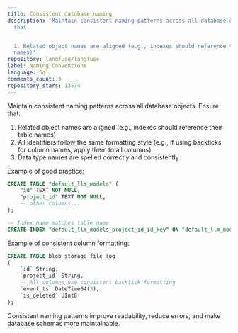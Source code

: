 ```yaml
---
title: Consistent database naming
description: 'Maintain consistent naming patterns across all database objects. Ensure
  that:


  1. Related object names are aligned (e.g., indexes should reference their table
  names)'
repository: langfuse/langfuse
label: Naming Conventions
language: Sql
comments_count: 3
repository_stars: 13574
---
```


Maintain consistent naming patterns across all database objects. Ensure that:

1. Related object names are aligned (e.g., indexes should reference their table names)
2. All identifiers follow the same formatting style (e.g., if using backticks for column names, apply them to all columns)
3. Data type names are spelled correctly and consistently

Example of good practice:
```sql
CREATE TABLE "default_llm_models" (
    "id" TEXT NOT NULL,
    "project_id" TEXT NOT NULL,
    -- other columns...
);

-- Index name matches table name
CREATE INDEX "default_llm_models_project_id_id_key" ON "default_llm_models"("project_id", "id");
```

Example of consistent column formatting:
```sql
CREATE TABLE blob_storage_file_log
(
    `id` String,
    `project_id` String,
    -- All columns use consistent backtick formatting
    `event_ts` DateTime64(3),
    `is_deleted` UInt8
);
```

Consistent naming patterns improve readability, reduce errors, and make database schemas more maintainable.
